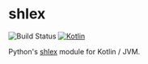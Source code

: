 # shlex

![Build Status](https://github.com/kilink/shlex/actions/workflows/ci.yml/badge.svg)
[![Kotlin](https://img.shields.io/badge/kotlin-1.5.31-blue.svg?logo=kotlin)](http://kotlinlang.org)

Python's [shlex](https://github.com/python/cpython/blob/master/Lib/shlex.py) module for Kotlin / JVM.
